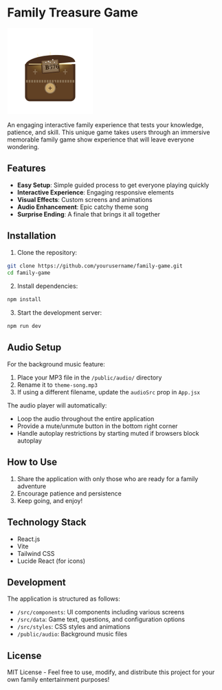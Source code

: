 # Family Treasure Game

![Family Treasure](public/gamelogo.svg)

An engaging interactive family experience that tests your knowledge, patience, and skill. This unique game takes users through an immersive memorable family game show experience that will leave everyone wondering.

## Features

- **Easy Setup**: Simple guided process to get everyone playing quickly
- **Interactive Experience**: Engaging responsive elements
- **Visual Effects**: Custom screens and animations
- **Audio Enhancement**: Epic catchy theme song
- **Surprise Ending**: A finale that brings it all together

## Installation

1. Clone the repository:
```bash
git clone https://github.com/yourusername/family-game.git
cd family-game
```

2. Install dependencies:
```bash
npm install
```

3. Start the development server:
```bash
npm run dev
```

## Audio Setup

For the background music feature:

1. Place your MP3 file in the `/public/audio/` directory
2. Rename it to `theme-song.mp3`
3. If using a different filename, update the `audioSrc` prop in `App.jsx`

The audio player will automatically:
- Loop the audio throughout the entire application
- Provide a mute/unmute button in the bottom right corner
- Handle autoplay restrictions by starting muted if browsers block autoplay

## How to Use

1. Share the application with only those who are ready for a family adventure
2. Encourage patience and persistence
3. Keep going, and enjoy!

## Technology Stack

- React.js
- Vite
- Tailwind CSS
- Lucide React (for icons)

## Development

The application is structured as follows:

- `/src/components`: UI components including various screens
- `/src/data`: Game text, questions, and configuration options
- `/src/styles`: CSS styles and animations
- `/public/audio`: Background music files

## License

MIT License - Feel free to use, modify, and distribute this project for your own family entertainment purposes!
